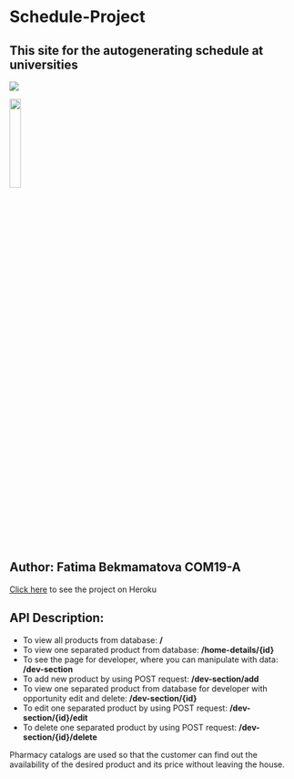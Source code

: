 # Schedule-Project
## This site for the autogenerating schedule at universities
![](https://github.com/Fattijenishbek/extra_files/blob/master/Hnet-image.gif)


<img src="https://upload.wikimedia.org/wikipedia/en/0/07/Ala-Too_International_University_Seal.png" width="20%" />

## Author: Fatima Bekmamatova COM19-A

[Click here](https://ph-catalogue-cs204.herokuapp.com) to see the project on Heroku

## API Description:

* To view all products from database: **/**
* To view one separated product from database: **/home-details/{id}**
* To see the page for developer, where you can manipulate with data: **/dev-section**
* To add new product by using POST request: **/dev-section/add**
* To view one separated product from database for developer with opportunity edit and delete: **/dev-section/{id}**
* To edit one separated product by using POST request: **/dev-section/{id}/edit**
* To delete one separated product by using POST request: **/dev-section/{id}/delete**

Pharmacy catalogs are used so that the customer can find out the availability of the desired product and its price without leaving the house.
